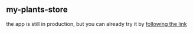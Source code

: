 ## my-plants-store

the app is still in production, 
but you can already try it by [following the link](https://my-plants-store.netlify.app/)
